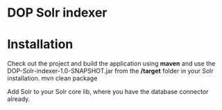 # DOP Solr indexer

# Installation

Check out the project and build the application using **maven** and use the DOP-Solr-indexer-1.0-SNAPSHOT.jar from the **/target** folder in your Solr installation.
	mvn clean package
	
Add Solr to your Solr core lib, where you have the database connector already.
